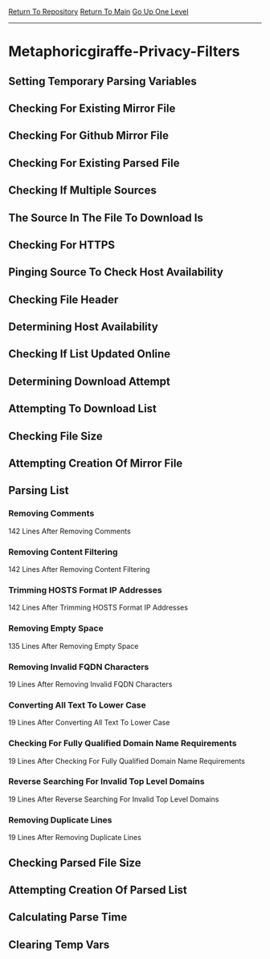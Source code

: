 [Return To Repository](https://github.com/deathbybandaid/piholeparser/)
[Return To Main](https://github.com/deathbybandaid/piholeparser/blob/master/RecentRunLogs/Mainlog.md)
[Go Up One Level](https://github.com/deathbybandaid/piholeparser/blob/master/RecentRunLogs/TopLevelScripts/30-Processing-Blacklists.md)
____________________________________
# Metaphoricgiraffe-Privacy-Filters
## Setting Temporary Parsing Variables
## Checking For Existing Mirror File
## Checking For Github Mirror File
## Checking For Existing Parsed File
## Checking If Multiple Sources
## The Source In The File To Download Is
## Checking For HTTPS
## Pinging Source To Check Host Availability
## Checking File Header
## Determining Host Availability
## Checking If List Updated Online
## Determining Download Attempt
## Attempting To Download List
## Checking File Size
## Attempting Creation Of Mirror File
## Parsing List
### Removing Comments
142 Lines After Removing Comments
### Removing Content Filtering
142 Lines After Removing Content Filtering
### Trimming HOSTS Format IP Addresses
142 Lines After Trimming HOSTS Format IP Addresses
### Removing Empty Space
135 Lines After Removing Empty Space
### Removing Invalid FQDN Characters
19 Lines After Removing Invalid FQDN Characters
### Converting All Text To Lower Case
19 Lines After Converting All Text To Lower Case
### Checking For Fully Qualified Domain Name Requirements
19 Lines After Checking For Fully Qualified Domain Name Requirements
### Reverse Searching For Invalid Top Level Domains
19 Lines After Reverse Searching For Invalid Top Level Domains
### Removing Duplicate Lines
19 Lines After Removing Duplicate Lines
## Checking Parsed File Size
## Attempting Creation Of Parsed List
## Calculating Parse Time
## Clearing Temp Vars
